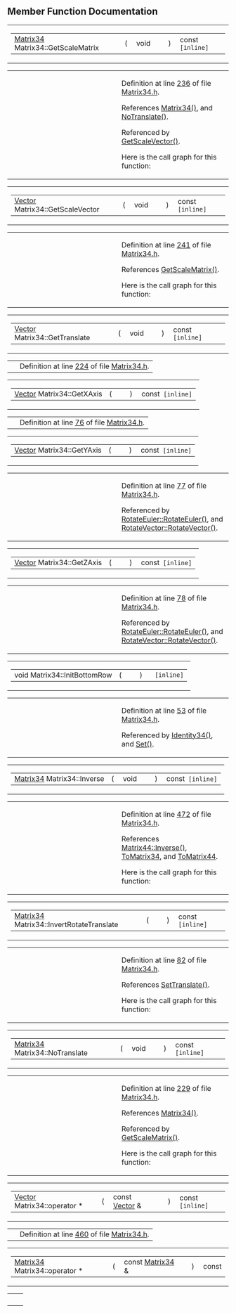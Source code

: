 ## Member Function Documentation

<span id="47a98f3db5918c55c1f9f97bd9af2803" class="anchor"></span>

<table class="mdTable" data-cellpadding="2" data-cellspacing="0">
<colgroup>
<col style="width: 100%" />
</colgroup>
<tbody>
<tr>
<td class="mdRow"><table data-cellpadding="0" data-cellspacing="0" data-border="0">
<tbody>
<tr>
<td class="md" data-nowrap="" data-valign="top"><a href="classMatrix34.md" class="el">Matrix34</a> Matrix34::GetScaleMatrix</td>
<td class="md" data-valign="top">( </td>
<td class="md" data-nowrap="" data-valign="top">void </td>
<td class="mdname1" data-valign="top" data-nowrap=""></td>
<td class="md" data-valign="top"> ) </td>
<td class="md" data-nowrap="">const<code> [inline]</code></td>
</tr>
</tbody>
</table></td>
</tr>
</tbody>
</table>

<table data-cellspacing="5" data-cellpadding="0" data-border="0">
<colgroup>
<col style="width: 50%" />
<col style="width: 50%" />
</colgroup>
<tbody>
<tr>
<td> </td>
<td><p>Definition at line <a href="Matrix34_8h-source.md#l00236" class="el">236</a> of file <a href="Matrix34_8h-source.md" class="el">Matrix34.h</a>.</p>
<p>References <a href="Matrix34_8h-source.md#l00033" class="el">Matrix34()</a>, and <a href="Matrix34_8h-source.md#l00229" class="el">NoTranslate()</a>.</p>
<p>Referenced by <a href="Matrix34_8h-source.md#l00241" class="el">GetScaleVector()</a>.</p>
<p>Here is the call graph for this function:</p>
<span class="image placeholder" data-original-image-src="classMatrix34_47a98f3db5918c55c1f9f97bd9af2803_cgraph.gif" data-original-image-title="" data-border="0" usemap="#classMatrix34_47a98f3db5918c55c1f9f97bd9af2803_cgraph_map"></span></td>
</tr>
</tbody>
</table>

<span id="573e021e042c84d57d90a02725880580" class="anchor"></span>

<table class="mdTable" data-cellpadding="2" data-cellspacing="0">
<colgroup>
<col style="width: 100%" />
</colgroup>
<tbody>
<tr>
<td class="mdRow"><table data-cellpadding="0" data-cellspacing="0" data-border="0">
<tbody>
<tr>
<td class="md" data-nowrap="" data-valign="top"><a href="classVector.md" class="el">Vector</a> Matrix34::GetScaleVector</td>
<td class="md" data-valign="top">( </td>
<td class="md" data-nowrap="" data-valign="top">void </td>
<td class="mdname1" data-valign="top" data-nowrap=""></td>
<td class="md" data-valign="top"> ) </td>
<td class="md" data-nowrap="">const<code> [inline]</code></td>
</tr>
</tbody>
</table></td>
</tr>
</tbody>
</table>

<table data-cellspacing="5" data-cellpadding="0" data-border="0">
<colgroup>
<col style="width: 50%" />
<col style="width: 50%" />
</colgroup>
<tbody>
<tr>
<td> </td>
<td><p>Definition at line <a href="Matrix34_8h-source.md#l00241" class="el">241</a> of file <a href="Matrix34_8h-source.md" class="el">Matrix34.h</a>.</p>
<p>References <a href="Matrix34_8h-source.md#l00236" class="el">GetScaleMatrix()</a>.</p>
<p>Here is the call graph for this function:</p>
<span class="image placeholder" data-original-image-src="classMatrix34_573e021e042c84d57d90a02725880580_cgraph.gif" data-original-image-title="" data-border="0" usemap="#classMatrix34_573e021e042c84d57d90a02725880580_cgraph_map"></span></td>
</tr>
</tbody>
</table>

<span id="9d51537b211615615122aaa2eddd119d" class="anchor"></span>

<table class="mdTable" data-cellpadding="2" data-cellspacing="0">
<colgroup>
<col style="width: 100%" />
</colgroup>
<tbody>
<tr>
<td class="mdRow"><table data-cellpadding="0" data-cellspacing="0" data-border="0">
<tbody>
<tr>
<td class="md" data-nowrap="" data-valign="top"><a href="classVector.md" class="el">Vector</a> Matrix34::GetTranslate</td>
<td class="md" data-valign="top">( </td>
<td class="md" data-nowrap="" data-valign="top">void </td>
<td class="mdname1" data-valign="top" data-nowrap=""></td>
<td class="md" data-valign="top"> ) </td>
<td class="md" data-nowrap="">const<code> [inline]</code></td>
</tr>
</tbody>
</table></td>
</tr>
</tbody>
</table>

|  |  |
|----|----|
|   | Definition at line <a href="Matrix34_8h-source.md#l00224" class="el">224</a> of file <a href="Matrix34_8h-source.md" class="el">Matrix34.h</a>. |

<span id="de47ca08dac306ef3fc3bec670a913c0" class="anchor"></span>

<table class="mdTable" data-cellpadding="2" data-cellspacing="0">
<colgroup>
<col style="width: 100%" />
</colgroup>
<tbody>
<tr>
<td class="mdRow"><table data-cellpadding="0" data-cellspacing="0" data-border="0">
<tbody>
<tr>
<td class="md" data-nowrap="" data-valign="top"><a href="classVector.md" class="el">Vector</a> Matrix34::GetXAxis</td>
<td class="md" data-valign="top">( </td>
<td class="mdname1" data-valign="top" data-nowrap=""></td>
<td class="md" data-valign="top"> ) </td>
<td class="md" data-nowrap="">const<code> [inline]</code></td>
</tr>
</tbody>
</table></td>
</tr>
</tbody>
</table>

|  |  |
|----|----|
|   | Definition at line <a href="Matrix34_8h-source.md#l00076" class="el">76</a> of file <a href="Matrix34_8h-source.md" class="el">Matrix34.h</a>. |

<span id="558eaf2afb73de18b7c3af680cb49785" class="anchor"></span>

<table class="mdTable" data-cellpadding="2" data-cellspacing="0">
<colgroup>
<col style="width: 100%" />
</colgroup>
<tbody>
<tr>
<td class="mdRow"><table data-cellpadding="0" data-cellspacing="0" data-border="0">
<tbody>
<tr>
<td class="md" data-nowrap="" data-valign="top"><a href="classVector.md" class="el">Vector</a> Matrix34::GetYAxis</td>
<td class="md" data-valign="top">( </td>
<td class="mdname1" data-valign="top" data-nowrap=""></td>
<td class="md" data-valign="top"> ) </td>
<td class="md" data-nowrap="">const<code> [inline]</code></td>
</tr>
</tbody>
</table></td>
</tr>
</tbody>
</table>

<table data-cellspacing="5" data-cellpadding="0" data-border="0">
<colgroup>
<col style="width: 50%" />
<col style="width: 50%" />
</colgroup>
<tbody>
<tr>
<td> </td>
<td><p>Definition at line <a href="Matrix34_8h-source.md#l00077" class="el">77</a> of file <a href="Matrix34_8h-source.md" class="el">Matrix34.h</a>.</p>
<p>Referenced by <a href="Matrix34_8h-source.md#l00405" class="el">RotateEuler::RotateEuler()</a>, and <a href="Matrix34_8h-source.md#l00395" class="el">RotateVector::RotateVector()</a>.</p></td>
</tr>
</tbody>
</table>

<span id="c3333f6ac3cff5098d7d24026186cdc6" class="anchor"></span>

<table class="mdTable" data-cellpadding="2" data-cellspacing="0">
<colgroup>
<col style="width: 100%" />
</colgroup>
<tbody>
<tr>
<td class="mdRow"><table data-cellpadding="0" data-cellspacing="0" data-border="0">
<tbody>
<tr>
<td class="md" data-nowrap="" data-valign="top"><a href="classVector.md" class="el">Vector</a> Matrix34::GetZAxis</td>
<td class="md" data-valign="top">( </td>
<td class="mdname1" data-valign="top" data-nowrap=""></td>
<td class="md" data-valign="top"> ) </td>
<td class="md" data-nowrap="">const<code> [inline]</code></td>
</tr>
</tbody>
</table></td>
</tr>
</tbody>
</table>

<table data-cellspacing="5" data-cellpadding="0" data-border="0">
<colgroup>
<col style="width: 50%" />
<col style="width: 50%" />
</colgroup>
<tbody>
<tr>
<td> </td>
<td><p>Definition at line <a href="Matrix34_8h-source.md#l00078" class="el">78</a> of file <a href="Matrix34_8h-source.md" class="el">Matrix34.h</a>.</p>
<p>Referenced by <a href="Matrix34_8h-source.md#l00405" class="el">RotateEuler::RotateEuler()</a>, and <a href="Matrix34_8h-source.md#l00395" class="el">RotateVector::RotateVector()</a>.</p></td>
</tr>
</tbody>
</table>

<span id="f0738c4e8f53227f03b0cf659b625304" class="anchor"></span>

<table class="mdTable" data-cellpadding="2" data-cellspacing="0">
<colgroup>
<col style="width: 100%" />
</colgroup>
<tbody>
<tr>
<td class="mdRow"><table data-cellpadding="0" data-cellspacing="0" data-border="0">
<tbody>
<tr>
<td class="md" data-nowrap="" data-valign="top">void Matrix34::InitBottomRow</td>
<td class="md" data-valign="top">( </td>
<td class="mdname1" data-valign="top" data-nowrap=""></td>
<td class="md" data-valign="top"> ) </td>
<td class="md" data-nowrap=""><code> [inline]</code></td>
</tr>
</tbody>
</table></td>
</tr>
</tbody>
</table>

<table data-cellspacing="5" data-cellpadding="0" data-border="0">
<colgroup>
<col style="width: 50%" />
<col style="width: 50%" />
</colgroup>
<tbody>
<tr>
<td> </td>
<td><p>Definition at line <a href="Matrix34_8h-source.md#l00053" class="el">53</a> of file <a href="Matrix34_8h-source.md" class="el">Matrix34.h</a>.</p>
<p>Referenced by <a href="Matrix34_8h-source.md#l00205" class="el">Identity34()</a>, and <a href="Matrix34_8h-source.md#l00166" class="el">Set()</a>.</p></td>
</tr>
</tbody>
</table>

<span id="52f76e697bcd441f768d94a75f9af147" class="anchor"></span>

<table class="mdTable" data-cellpadding="2" data-cellspacing="0">
<colgroup>
<col style="width: 100%" />
</colgroup>
<tbody>
<tr>
<td class="mdRow"><table data-cellpadding="0" data-cellspacing="0" data-border="0">
<tbody>
<tr>
<td class="md" data-nowrap="" data-valign="top"><a href="classMatrix34.md" class="el">Matrix34</a> Matrix34::Inverse</td>
<td class="md" data-valign="top">( </td>
<td class="md" data-nowrap="" data-valign="top">void </td>
<td class="mdname1" data-valign="top" data-nowrap=""></td>
<td class="md" data-valign="top"> ) </td>
<td class="md" data-nowrap="">const<code> [inline]</code></td>
</tr>
</tbody>
</table></td>
</tr>
</tbody>
</table>

<table data-cellspacing="5" data-cellpadding="0" data-border="0">
<colgroup>
<col style="width: 50%" />
<col style="width: 50%" />
</colgroup>
<tbody>
<tr>
<td> </td>
<td><p>Definition at line <a href="Matrix34_8h-source.md#l00472" class="el">472</a> of file <a href="Matrix34_8h-source.md" class="el">Matrix34.h</a>.</p>
<p>References <a href="classMatrix44.md#354fb8938cd1eb77d5dd2df81f85facf" class="el">Matrix44::Inverse()</a>, <a href="Matrix34_8h-source.md#l00286" class="el">ToMatrix34</a>, and <a href="Matrix34_8h-source.md#l00263" class="el">ToMatrix44</a>.</p>
<p>Here is the call graph for this function:</p>
<span class="image placeholder" data-original-image-src="classMatrix34_52f76e697bcd441f768d94a75f9af147_cgraph.gif" data-original-image-title="" data-border="0" usemap="#classMatrix34_52f76e697bcd441f768d94a75f9af147_cgraph_map"></span></td>
</tr>
</tbody>
</table>

<span id="632951364224f535b63ffa8b9c7ed431" class="anchor"></span>

<table class="mdTable" data-cellpadding="2" data-cellspacing="0">
<colgroup>
<col style="width: 100%" />
</colgroup>
<tbody>
<tr>
<td class="mdRow"><table data-cellpadding="0" data-cellspacing="0" data-border="0">
<tbody>
<tr>
<td class="md" data-nowrap="" data-valign="top"><a href="classMatrix34.md" class="el">Matrix34</a> Matrix34::InvertRotateTranslate</td>
<td class="md" data-valign="top">( </td>
<td class="mdname1" data-valign="top" data-nowrap=""></td>
<td class="md" data-valign="top"> ) </td>
<td class="md" data-nowrap="">const<code> [inline]</code></td>
</tr>
</tbody>
</table></td>
</tr>
</tbody>
</table>

<table data-cellspacing="5" data-cellpadding="0" data-border="0">
<colgroup>
<col style="width: 50%" />
<col style="width: 50%" />
</colgroup>
<tbody>
<tr>
<td> </td>
<td><p>Definition at line <a href="Matrix34_8h-source.md#l00082" class="el">82</a> of file <a href="Matrix34_8h-source.md" class="el">Matrix34.h</a>.</p>
<p>References <a href="Matrix34_8h-source.md#l00216" class="el">SetTranslate()</a>.</p>
<p>Here is the call graph for this function:</p>
<span class="image placeholder" data-original-image-src="classMatrix34_632951364224f535b63ffa8b9c7ed431_cgraph.gif" data-original-image-title="" data-border="0" usemap="#classMatrix34_632951364224f535b63ffa8b9c7ed431_cgraph_map"></span></td>
</tr>
</tbody>
</table>

<span id="2b1748712a605cdea8efd63a19fcc239" class="anchor"></span>

<table class="mdTable" data-cellpadding="2" data-cellspacing="0">
<colgroup>
<col style="width: 100%" />
</colgroup>
<tbody>
<tr>
<td class="mdRow"><table data-cellpadding="0" data-cellspacing="0" data-border="0">
<tbody>
<tr>
<td class="md" data-nowrap="" data-valign="top"><a href="classMatrix34.md" class="el">Matrix34</a> Matrix34::NoTranslate</td>
<td class="md" data-valign="top">( </td>
<td class="md" data-nowrap="" data-valign="top">void </td>
<td class="mdname1" data-valign="top" data-nowrap=""></td>
<td class="md" data-valign="top"> ) </td>
<td class="md" data-nowrap="">const<code> [inline]</code></td>
</tr>
</tbody>
</table></td>
</tr>
</tbody>
</table>

<table data-cellspacing="5" data-cellpadding="0" data-border="0">
<colgroup>
<col style="width: 50%" />
<col style="width: 50%" />
</colgroup>
<tbody>
<tr>
<td> </td>
<td><p>Definition at line <a href="Matrix34_8h-source.md#l00229" class="el">229</a> of file <a href="Matrix34_8h-source.md" class="el">Matrix34.h</a>.</p>
<p>References <a href="Matrix34_8h-source.md#l00033" class="el">Matrix34()</a>.</p>
<p>Referenced by <a href="Matrix34_8h-source.md#l00236" class="el">GetScaleMatrix()</a>.</p>
<p>Here is the call graph for this function:</p>
<span class="image placeholder" data-original-image-src="classMatrix34_2b1748712a605cdea8efd63a19fcc239_cgraph.gif" data-original-image-title="" data-border="0" usemap="#classMatrix34_2b1748712a605cdea8efd63a19fcc239_cgraph_map"></span></td>
</tr>
</tbody>
</table>

<span id="d35f5856c5a143b96123afe5befee5d3" class="anchor"></span>

<table class="mdTable" data-cellpadding="2" data-cellspacing="0">
<colgroup>
<col style="width: 100%" />
</colgroup>
<tbody>
<tr>
<td class="mdRow"><table data-cellpadding="0" data-cellspacing="0" data-border="0">
<tbody>
<tr>
<td class="md" data-nowrap="" data-valign="top"><a href="classVector.md" class="el">Vector</a> Matrix34::operator *</td>
<td class="md" data-valign="top">( </td>
<td class="md" data-nowrap="" data-valign="top">const <a href="classVector.md" class="el">Vector</a> &amp; </td>
<td class="mdname1" data-valign="top" data-nowrap=""></td>
<td class="md" data-valign="top"> ) </td>
<td class="md" data-nowrap="">const<code> [inline]</code></td>
</tr>
</tbody>
</table></td>
</tr>
</tbody>
</table>

|  |  |
|----|----|
|   | Definition at line <a href="Matrix34_8h-source.md#l00460" class="el">460</a> of file <a href="Matrix34_8h-source.md" class="el">Matrix34.h</a>. |

<span id="39b143160532af71c070633523a16e7b" class="anchor"></span>

<table class="mdTable" data-cellpadding="2" data-cellspacing="0">
<colgroup>
<col style="width: 100%" />
</colgroup>
<tbody>
<tr>
<td class="mdRow"><table data-cellpadding="0" data-cellspacing="0" data-border="0">
<tbody>
<tr>
<td class="md" data-nowrap="" data-valign="top"><a href="classMatrix34.md" class="el">Matrix34</a> Matrix34::operator *</td>
<td class="md" data-valign="top">( </td>
<td class="md" data-nowrap="" data-valign="top">const <a href="classMatrix34.md" class="el">Matrix34</a> &amp; </td>
<td class="mdname1" data-valign="top" data-nowrap=""></td>
<td class="md" data-valign="top"> ) </td>
<td class="md" data-nowrap="">const</td>
</tr>
</tbody>
</table></td>
</tr>
</tbody>
</table>

|     |     |
|-----|-----|
|     |     |

<span id="b57a2c04a471b23866f63acf6c99727a" class="anchor"></span>

<table class="mdTable" data-cellpadding="2" data-cellspacing="0">
<colgroup>
<col style="width: 100%" />
</colgr